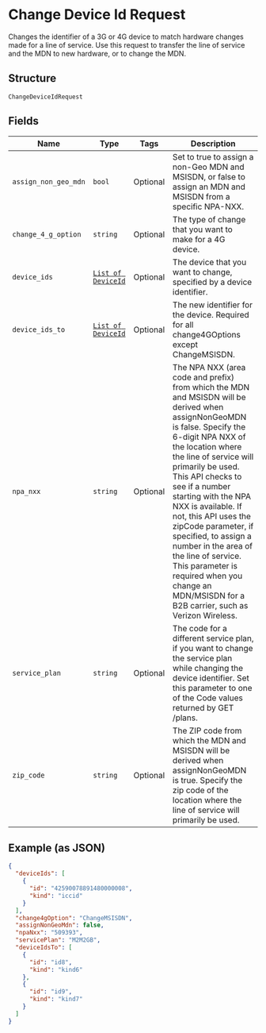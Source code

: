 
# Change Device Id Request

Changes the identifier of a 3G or 4G device to match hardware changes made for a line of service. Use this request to transfer the line of service and the MDN to new hardware, or to change the MDN.

## Structure

`ChangeDeviceIdRequest`

## Fields

| Name | Type | Tags | Description |
|  --- | --- | --- | --- |
| `assign_non_geo_mdn` | `bool` | Optional | Set to true to assign a non-Geo MDN and MSISDN, or false to assign an MDN and MSISDN from a specific NPA-NXX. |
| `change_4_g_option` | `string` | Optional | The type of change that you want to make for a 4G device. |
| `device_ids` | [`List of DeviceId`](../../doc/models/device-id.md) | Optional | The device that you want to change, specified by a device identifier. |
| `device_ids_to` | [`List of DeviceId`](../../doc/models/device-id.md) | Optional | The new identifier for the device. Required for all change4GOptions except ChangeMSISDN. |
| `npa_nxx` | `string` | Optional | The NPA NXX (area code and prefix) from which the MDN and MSISDN will be derived when assignNonGeoMDN is false. Specify the 6-digit NPA NXX of the location where the line of service will primarily be used. This API checks to see if a number starting with the NPA NXX is available. If not, this API uses the zipCode parameter, if specified, to assign a number in the area of the line of service. This parameter is required when you change an MDN/MSISDN for a B2B carrier, such as Verizon Wireless. |
| `service_plan` | `string` | Optional | The code for a different service plan, if you want to change the service plan while changing the device identifier. Set this parameter to one of the Code values returned by GET /plans. |
| `zip_code` | `string` | Optional | The ZIP code from which the MDN and MSISDN will be derived when assignNonGeoMDN is true. Specify the zip code of the location where the line of service will primarily be used. |

## Example (as JSON)

```json
{
  "deviceIds": [
    {
      "id": "42590078891480000008",
      "kind": "iccid"
    }
  ],
  "change4gOption": "ChangeMSISDN",
  "assignNonGeoMdn": false,
  "npaNxx": "509393",
  "servicePlan": "M2M2GB",
  "deviceIdsTo": [
    {
      "id": "id8",
      "kind": "kind6"
    },
    {
      "id": "id9",
      "kind": "kind7"
    }
  ]
}
```

